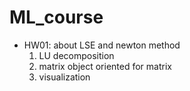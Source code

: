 # ML_course
- HW01: about LSE and newton method
    1. LU decomposition
    2. matrix object oriented for matrix
    3. visualization
